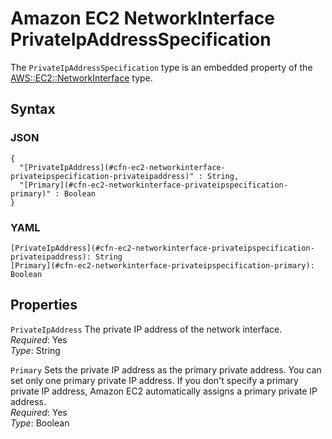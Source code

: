 # Amazon EC2 NetworkInterface PrivateIpAddressSpecification<a name="aws-properties-ec2-network-interface-privateipspec"></a>

The `PrivateIpAddressSpecification` type is an embedded property of the [AWS::EC2::NetworkInterface](aws-resource-ec2-network-interface.md) type\.

## Syntax<a name="w2922ab1c21c10c96c81c21b5"></a>

### JSON<a name="aws-properties-ec2-network-interface-privateipspec-syntax.json"></a>

```
{
  "[PrivateIpAddress](#cfn-ec2-networkinterface-privateipspecification-privateipaddress)" : String,
  "[Primary](#cfn-ec2-networkinterface-privateipspecification-primary)" : Boolean
}
```

### YAML<a name="aws-properties-ec2-network-interface-privateipspec-syntax.yaml"></a>

```
[PrivateIpAddress](#cfn-ec2-networkinterface-privateipspecification-privateipaddress): String
[Primary](#cfn-ec2-networkinterface-privateipspecification-primary): Boolean
```

## Properties<a name="w2922ab1c21c10c96c81c21b7"></a>

`PrivateIpAddress`  <a name="cfn-ec2-networkinterface-privateipspecification-privateipaddress"></a>
The private IP address of the network interface\.  
*Required*: Yes  
*Type*: String

`Primary`  <a name="cfn-ec2-networkinterface-privateipspecification-primary"></a>
Sets the private IP address as the primary private address\. You can set only one primary private IP address\. If you don't specify a primary private IP address, Amazon EC2 automatically assigns a primary private IP address\.  
*Required*: Yes  
*Type*: Boolean